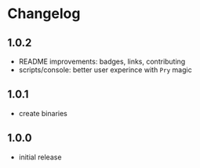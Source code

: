 # Changelog

## 1.0.2

- README improvements: badges, links, contributing
- scripts/console: better user experince with `Pry` magic

## 1.0.1

- create binaries

## 1.0.0

- initial release
